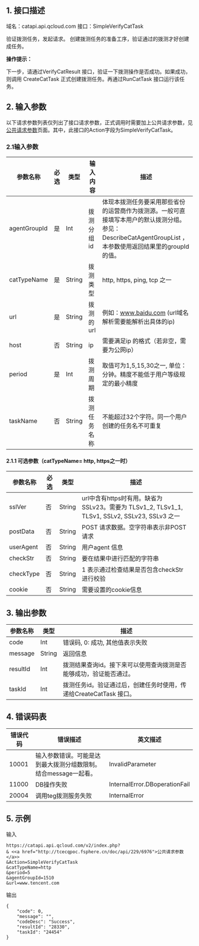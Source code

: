 ## 1. 接口描述

域名：catapi.api.qcloud.com
接口：SimpleVerifyCatTask



验证拨测任务，发起请求。
创建拨测任务的准备工序，验证通过的拨测才好创建成任务。

**操作提示：**

下一步，请通过VerifyCatResult 接口，验证一下拨测操作是否成功。如果成功，则调用 CreateCatTask 正式创建拨测任务。再通过RunCatTask 接口运行该任务。

## 2. 输入参数

以下请求参数列表仅列出了接口请求参数，正式调用时需要加上公共请求参数，见<a href="/doc/api/405/公共请求参数" title="公共请求参数">公共请求参数</a>页面。其中，此接口的Action字段为SimpleVerifyCatTask。

### 2.1输入参数

| 参数名称         | 必选   | 类型     | 输入内容   | 描述                                       |
| ------------ | ---- | ------ | ------ | ---------------------------------------- |
| agentGroupId | 是    | Int    | 拨测分组id | 体现本拨测任务要采用那些省份的运营商作为拨测源。一般可直接填写本用户的默认拨测分组。参见：DescribeCatAgentGroupList ，本参数使用返回结果里的groupId的值。 |
| catTypeName  | 是    | String | 拨测类型   | http, https, ping, tcp 之一                |
| url          | 是    | String | 拨测的url | 例如：www.baidu.com (url域名解析需要能解析出具体的ip)    |
| host         | 否    | String | ip     | 需要满足ip 的格式（若非空，需要为公网ip）                  |
| period       | 是    | Int    | 拨测周期   | 取值可为1,5,15,30之一, 单位：分钟。精度不能低于用户等级规定的最小精度 |
| taskName     | 否    | String | 拨测任务名称 | 不能超过32个字符。同一个用户创建的任务名不可重复                |
#### 2.1.1 可选参数（catTypeName= http, https之一时）

| 参数名称      | 必选   | 类型     | 描述                                       |
| --------- | ---- | ------ | ---------------------------------------- |
| sslVer    | 否    | String | url中含有https时有用。缺省为SSLv23。需要为 TLSv1_2, TLSv1_1, TLSv1, SSLv2, SSLv23, SSLv3 之一 |
| postData  | 否    | String | POST 请求数据。空字符串表示非POST请求                  |
| userAgent | 否    | String | 用户agent 信息                               |
| checkStr  | 否    | String | 要在结果中进行匹配的字符串                            |
| checkType | 否    | String | 1 表示通过检查结果是否包含checkStr 进行校验              |
| cookie    | 否    | String | 需要设置的cookie信息                            |



## 3. 输出参数

| 参数名称     | 类型     | 描述                                       |
| -------- | ------ | ---------------------------------------- |
| code     | Int    | 错误码, 0: 成功, 其他值表示失败                      |
| message  | String | 返回信息                                     |
| resultId | Int    | 拨测结果查询id。接下来可以使用查询拨测是否能够成功，验证能否通过。       |
| taskId   | Int    | 拨测任务id。验证通过后，创建任务时使用，传递给CreateCatTask 接口。 |


## 4. 错误码表

| 错误代码  | 错误描述                                | 英文描述                          |
| ----- | ----------------------------------- | ----------------------------- |
| 10001 | 输入参数错误。可能是达到最大拨测分组数限制。结合message一起看。 | InvalidParameter              |
| 11000 | DB操作失败                              | InternalError.DBoperationFail |
| 20004 | 调用teg拨测服务失败                         | InternalError                 |

## 5. 示例

输入

```
https://catapi.api.qcloud.com/v2/index.php?
& <<a href="http://tcecqpoc.fsphere.cn/doc/api/229/6976">公共请求参数</a>>
&Action=SimpleVerifyCatTask
&catTypeName=http
&period=5
&agentGroupId=1510
&url=www.tencent.com
```

输出

```
{
    "code": 0,
    "message": "",
    "codeDesc": "Success",
    "resultId": "28330",
    "taskId": "24454"
}
```